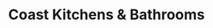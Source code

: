 ---
title: "Coast Kitchens & Bathrooms"
url: /llanelli/coast-kitchens-und-bathrooms/
shop: Küchen
---